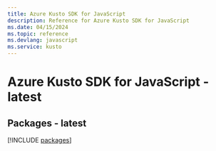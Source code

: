 ```yaml
---
title: Azure Kusto SDK for JavaScript
description: Reference for Azure Kusto SDK for JavaScript
ms.date: 04/15/2024
ms.topic: reference
ms.devlang: javascript
ms.service: kusto
---
```

# Azure Kusto SDK for JavaScript - latest
## Packages - latest
[!INCLUDE [packages](kusto-index.md)]